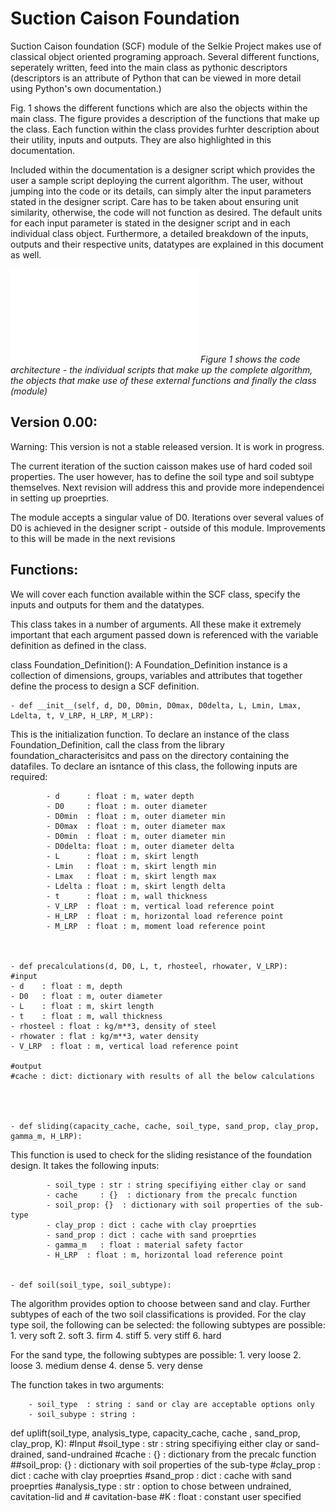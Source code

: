 # Suction Caison Foundation
Suction Caison foundation (SCF) module of the Selkie Project makes use of classical object oriented programing approach. Several different functions, seperately written, feed into the main class as pythonic descriptors (descriptors is an attribute of Python that can be viewed in more detail using Python's own documentation.)

Fig. 1 shows the different functions which are also the objects within the main class. The figure provides a description of the functions that make up the class. Each function within the class provides furhter description about their utility, inputs and outputs. They are also highlighted in this documentation.

Included within the documentation is a designer script which provides the user a sample script deploying the current algorithm. The user, without jumping into the code or its details, can simply alter the input parameters stated in the designer script. Care has to be taken about ensuring unit similarity, otherwise, the code will not function as desired. The default units for each input parameter is stated in the designer script and in each individual class object. Furthermore, a detailed breakdown of the inputs, outputs and their respective units, datatypes are explained in this document as well.


![](images/work_flow.pdf)
*Figure 1 shows the code architecture - the individual scripts that make up the complete algorithm, the objects that make use of these external functions and finally the class (module)*


## Version 0.00:
Warning: This version is not a stable released version. It is work in progress.

The current iteration of the suction caisson makes use of hard coded soil properties. The user however, has to define the soil type and soil subtype themselves. Next revision will address this and provide more independencei in setting up proeprties. 

The module accepts a singular value of D0. Iterations over several 
values of D0 is achieved in the designer script - outside of this module. 
Improvements to this will be made in the next revisions

## Functions:

We will cover each function available within the SCF class, specify the inputs and outputs for them and the datatypes.


This class takes in a number of arguments. All these make it extremely important that each argument passed down is referenced with the variable definition as defined in the class.


class Foundation_Definition(): A Foundation_Definition instance is a collection of dimensions, groups, variables and attributes that together define the process to design a SCF definition.


	- def __init__(self, d, D0, D0min, D0max, D0delta, L, Lmin, Lmax, Ldelta, t, V_LRP, H_LRP, M_LRP):

This is the initialization function. To declare an instance of the class Foundation_Definition, call the class from the library foundation_characterisitcs  and pass on the directory containing the datafiles. To declare an isntance of this class, the following inputs are required:

        	- d      : float : m, water depth
        	- D0     : float : m. outer diameter
        	- D0min  : float : m, outer diameter min
        	- D0max  : float : m, outer diameter max
        	- D0min  : float : m, outer diameter min
        	- D0delta: float : m, outer diameter delta
        	- L      : float : m, skirt length
        	- Lmin   : float : m, skirt length min
        	- Lmax   : float : m, skirt length max
        	- Ldelta : float : m, skirt length delta
        	- t      : float : m, wall thickness
        	- V_LRP  : float : m, vertical load reference point
        	- H_LRP  : float : m, horizontal load reference point
        	- M_LRP  : float : m, moment load reference point



	- def precalculations(d, D0, L, t, rhosteel, rhowater, V_LRP):
    #input
    - d    : float : m, depth
    - D0   : float : m, outer diameter
    - L    : float : m, skirt length
    - t    : float : m, wall thickness 
    - rhosteel : float : kg/m**3, density of steel
    - rhowater : flat : kg/m**3, water density
    - V_LRP  : float : m, vertical load reference point
    
    #output
    #cache : dict: dictionary with results of all the below calculations




	- def sliding(capacity_cache, cache, soil_type, sand_prop, clay_prop, gamma_m, H_LRP):

This function is used to check for the sliding resistance of the foundation design. It takes the following inputs:
     
    		- soil_type : str : string specifiying either clay or sand
    		- cache     : {}  : dictionary from the precalc function
    		- soil_prop: {}  : dictionary with soil properties of the sub-type 
    		- clay_prop : dict : cache with clay proeprties
    		- sand_prop : dict : cache with sand proeprties
    		- gamma_m   : float : material safety factor
    		- H_LRP  : float : m, horizontal load reference point


	- def soil(soil_type, soil_subtype):

The algorithm provides option to choose between sand and clay. Further subtypes of each of the two soil classifications is provided. For the clay type soil, the following can be selected:
the following subtypes are possible:
        1. very soft
        2. soft
        3. firm
        4. stiff
        5. very stiff
        6. hard

For the sand type, the following subtypes are possible:
        1. very loose
        2. loose
        3. medium dense
        4. dense
        5. very dense

The function takes in two arguments:

		- soil_type  : string : sand or clay are acceptable options only
		- soil_subype : string : 


def uplift(soil_type, analysis_type, capacity_cache, cache , sand_prop, 
           clay_prop, K):
    #Input
    #soil_type : str : string specifiying either clay or sand-drained, sand-undrained
    #cache     : {}  : dictionary from the precalc function
    ##soil_prop: {}  : dictionary with soil properties of the sub-type 
    #clay_prop : dict : cache with clay proeprties
    #sand_prop : dict : cache with sand proeprties
    #analysis_type : str : option to chose between undrained, cavitation-lid and
    #                                                           cavitation-base
    #K         : float : constant user specified
